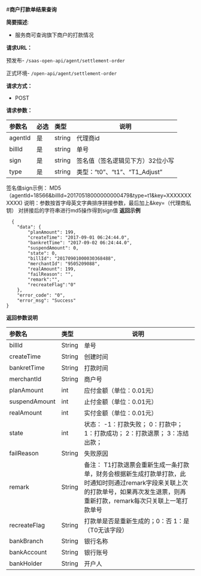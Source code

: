 #**商户打款单结果查询**

**简要描述**:

- 服务商可查询旗下商户的打款情况

**请求URL：** 

预发布- ` /saas-open-api/agent/settlement-order `

正式环境- ` /open-api/agent/settlement-order `

**请求方式：**

- POST 

**请求参数：** 

| 参数名  | 必选 | 类型   | 说明                             |
| :------ | :--- | :----- | -------------------------------- |
| agentId | 是   | string | 代理商id                         |
| billId  | 是   | string | 单号                             |
| sign    | 是   | string | 签名值（签名逻辑见下方）32位小写 |
| type    | 是   | string | 类型：“t0”、“t1”、“T1_Adjust”    |



签名值sign示例：
MD5（agentId=18566&billId=20170518000000000479&type=t1&key=XXXXXXXXXXX)
说明：参数按首字母英文字典排序拼接参数，最后加上&key=（代理商私钥）
对拼接后的字符串进行md5操作得到sign值
 **返回示例**

``` 
  {
	"data": {
		"planAmount": 199,
		"createTime": "2017-09-01 06:24:44.0",
		"bankretTime": "2017-09-02 06:24:44.0",
		"suspendAmount": 0,
		"state": 0,
		"billId": "20170901000030368488",
		"merchantId": "9505209088",
		"realAmount": 199,
		"failReason": "",
		"remark":"",
		"recreateFlag":"0"
	},
	"error_code": "0",
	"error_msg": "Success"
}
```

 **返回参数说明** 

| 参数名        | 类型   | 说明                                                         |
| :------------ | :----- | ------------------------------------------------------------ |
| billId        | String | 单号                                                         |
| createTime    | String | 创建时间                                                     |
| bankretTime   | String | 打款时间                                                     |
| merchantId    | String | 商户号                                                       |
| planAmount    | int    | 应付金额（单位：0.01元）                                     |
| suspendAmount | int    | 止付金额（单位：0.01元）                                     |
| realAmount    | int    | 实付金额（单位：0.01元）                                     |
| state         | int    | 状态： -1：打款失败； 0：打款中； 1：打款成功； 2：打款退票； 3：冻结出款； |
| failReason    | String | 失败原因                                                     |
| remark        | String | 备注： T1打款退票会重新生成一条打款单，财务会根据新生成打款单打款，此时通知时则通过remark字段来关联上次的打款单号，如果再次发生退票，则再重新打款，remark每次只关联上一笔打款单号 |
| recreateFlag  | String | 打款单是否是重新生成的；0：否 1：是 （T0无该字段）           |
| bankBranch    | String | 银行名称                                                     |
| bankAccount   | String | 银行账号                                                     |
| bankHolder    | String | 开户人                                                       |


